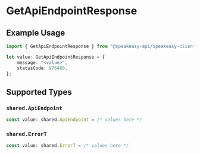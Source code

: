# GetApiEndpointResponse

## Example Usage

```typescript
import { GetApiEndpointResponse } from "@speakeasy-api/speakeasy-client-sdk-typescript/sdk/models/operations";

let value: GetApiEndpointResponse = {
    message: "<value>",
    statusCode: 976460,
};
```

## Supported Types

### `shared.ApiEndpoint`

```typescript
const value: shared.ApiEndpoint = /* values here */
```

### `shared.ErrorT`

```typescript
const value: shared.ErrorT = /* values here */
```

